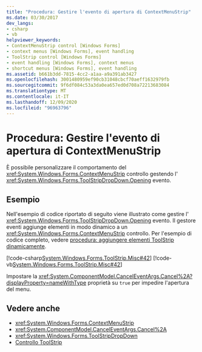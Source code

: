 ```yaml
---
title: "Procedura: Gestire l'evento di apertura di ContextMenuStrip"
ms.date: 03/30/2017
dev_langs:
- csharp
- vb
helpviewer_keywords:
- ContextMenuStrip control [Windows Forms]
- context menus [Windows Forms], event handling
- ToolStrip control [Windows Forms]
- event handling [Windows Forms], context menus
- shortcut menus [Windows Forms], event handling
ms.assetid: b661b3dd-7815-4cc2-a1aa-a9a391ab3427
ms.openlocfilehash: 3001480959ef90cb31048cbcf70aeff1632979fb
ms.sourcegitcommit: 9f6df084c53a3da0ea657ed0d708a72213683084
ms.translationtype: MT
ms.contentlocale: it-IT
ms.lasthandoff: 12/09/2020
ms.locfileid: "96963796"
---
```

# <a name="how-to-handle-the-contextmenustrip-opening-event"></a>Procedura: Gestire l'evento di apertura di ContextMenuStrip
È possibile personalizzare il comportamento del <xref:System.Windows.Forms.ContextMenuStrip> controllo gestendo l' <xref:System.Windows.Forms.ToolStripDropDown.Opening> evento.  
  
## <a name="example"></a>Esempio  
 Nell'esempio di codice riportato di seguito viene illustrato come gestire l' <xref:System.Windows.Forms.ToolStripDropDown.Opening> evento. Il gestore eventi aggiunge elementi in modo dinamico a un <xref:System.Windows.Forms.ContextMenuStrip> controllo. Per l'esempio di codice completo, vedere [procedura: aggiungere elementi ToolStrip dinamicamente](how-to-add-toolstrip-items-dynamically.md).  
  
 [!code-csharp[System.Windows.Forms.ToolStrip.Misc#42](~/samples/snippets/csharp/VS_Snippets_Winforms/System.Windows.Forms.ToolStrip.Misc/CS/Program.cs#42)]
 [!code-vb[System.Windows.Forms.ToolStrip.Misc#42](~/samples/snippets/visualbasic/VS_Snippets_Winforms/System.Windows.Forms.ToolStrip.Misc/VB/Program.vb#42)]  
  
 Impostare la <xref:System.ComponentModel.CancelEventArgs.Cancel%2A?displayProperty=nameWithType> proprietà su `true` per impedire l'apertura del menu.  
  
## <a name="see-also"></a>Vedere anche

- <xref:System.Windows.Forms.ContextMenuStrip>
- <xref:System.ComponentModel.CancelEventArgs.Cancel%2A>
- <xref:System.Windows.Forms.ToolStripDropDown>
- [Controllo ToolStrip](toolstrip-control-windows-forms.md)
